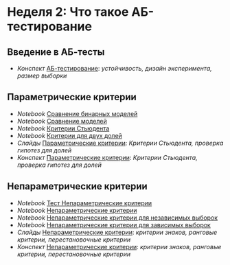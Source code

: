 # Неделя 2: Что такое АБ-тестирование
## Введение в АБ-тесты
 * _Конспект_ [АБ-тестирование](week_2/materials/2-1.Vvedenye_v_AB_testy.pdf): _устойчивость, дизайн эксперимента, размер выборки_

## Параметрические критерии
 * _Notebook_ [Сравнение бинарных моделей](week_2/notebooks/comparison_models_ber.ipynb)
 * _Notebook_ [Сравнение моделей](week_2/notebooks/comparison_models.ipynb)
 * _Notebook_ [Критерии Стьюдента](week_2/notebooks/stat.student_tests.ipynb)
 * _Notebook_ [Критерии для двух долей](week_2/notebooks/stat.two_proportions_diff_test.ipynb)
 * _Слайды_ [Параметрические критерии](week_2/materials/2.2.Parametricheskie_kriterii_Slides.pdf): _Критерии Стьюдента, проверка гипотез для долей_
 * _Конспект_ [Параметрические критерии](week_2/materials/2-2.Parametricheskie_kriterii.pdf): _Критерии Стьюдента, проверка гипотез для долей_

## Непараметрические критерии
 * _Notebook_ [Тест Непараметрические критерии](week_2/notebooks/TestNon-parametrictest.ipynb.ipynb)
 * _Notebook_ [Непараметрические критерии](week_2/notebooks/stat.non_parametric_tests_1sample.ipynb)
 * _Notebook_ [Непараметрические критерии для независимых выборок](week_2/notebooks/stat.non_parametric_tests_ind.ipynb)
 * _Notebook_ [Непараметрические критерии для зависимых выборок](week_2/notebooks/stat.non_parametric_tests_rel.ipynb)
 * _Слайды_ [Непараметрические критерии](week_2/materials/2.3.Neparametricheskie_kriterii_Slides.pdf): _критерии знаков, ранговые критерии, перестановочные критерии_
 * _Конспект_ [Непараметрические критерии](week_2/materials/2-3.Neparametricheskie_kriterii.pdf): _критерии знаков, ранговые критерии, перестановочные критерии_
